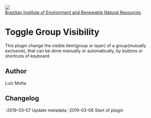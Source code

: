 <!-- IBAMA logo -->
[ibama_logo]: http://upload.wikimedia.org/wikipedia/commons/thumb/8/81/Logo_IBAMA.svg/150px-Logo_IBAMA.svg.png

![][ibama_logo]  
[Brazilian Institute of Environment and Renewable Natural Resources](http://www.ibama.gov.br)

# Toggle Group Visibility

This plugin change the visible item(group or layer) of a group(mutually exclusive),
that can be done manually or automatically, by buttons or shortcuts of keyboard.

## Author
Luiz Motta

## Changelog
-2019-03-07
Update metadata
-2019-03-06
Start of plugin
